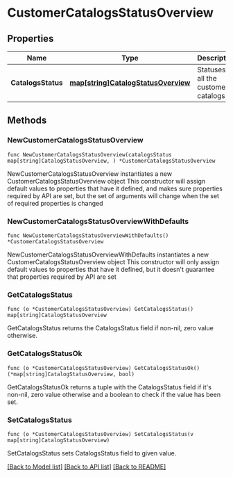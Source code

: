 # CustomerCatalogsStatusOverview

## Properties

Name | Type | Description | Notes
------------ | ------------- | ------------- | -------------
**CatalogsStatus** | [**map[string]CatalogStatusOverview**](CatalogStatusOverview.md) | Statuses of all the customer catalogs | 

## Methods

### NewCustomerCatalogsStatusOverview

`func NewCustomerCatalogsStatusOverview(catalogsStatus map[string]CatalogStatusOverview, ) *CustomerCatalogsStatusOverview`

NewCustomerCatalogsStatusOverview instantiates a new CustomerCatalogsStatusOverview object
This constructor will assign default values to properties that have it defined,
and makes sure properties required by API are set, but the set of arguments
will change when the set of required properties is changed

### NewCustomerCatalogsStatusOverviewWithDefaults

`func NewCustomerCatalogsStatusOverviewWithDefaults() *CustomerCatalogsStatusOverview`

NewCustomerCatalogsStatusOverviewWithDefaults instantiates a new CustomerCatalogsStatusOverview object
This constructor will only assign default values to properties that have it defined,
but it doesn't guarantee that properties required by API are set

### GetCatalogsStatus

`func (o *CustomerCatalogsStatusOverview) GetCatalogsStatus() map[string]CatalogStatusOverview`

GetCatalogsStatus returns the CatalogsStatus field if non-nil, zero value otherwise.

### GetCatalogsStatusOk

`func (o *CustomerCatalogsStatusOverview) GetCatalogsStatusOk() (*map[string]CatalogStatusOverview, bool)`

GetCatalogsStatusOk returns a tuple with the CatalogsStatus field if it's non-nil, zero value otherwise
and a boolean to check if the value has been set.

### SetCatalogsStatus

`func (o *CustomerCatalogsStatusOverview) SetCatalogsStatus(v map[string]CatalogStatusOverview)`

SetCatalogsStatus sets CatalogsStatus field to given value.



[[Back to Model list]](../README.md#documentation-for-models) [[Back to API list]](../README.md#documentation-for-api-endpoints) [[Back to README]](../README.md)


